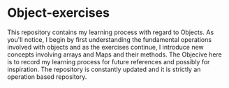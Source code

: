 # Object-exercises
This repository contains my learning process with regard to Objects. As you'll notice, I begin by first understanding the fundamental operations involved with objects and as the exercises continue, I introduce new concepts involving arrays and Maps and their methods.
The Objecive here is to record my learning process for future references and possibly for inspiration. The repository is constantly updated and it is strictly an operation based repository.